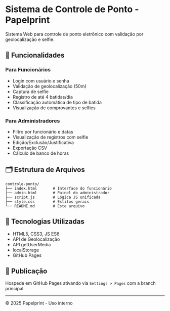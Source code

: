 # Sistema de Controle de Ponto - Papelprint

Sistema Web para controle de ponto eletrônico com validação por geolocalização e selfie.

## 🧩 Funcionalidades

### Para Funcionários
- Login com usuário e senha
- Validação de geolocalização (50m)
- Captura de selfie
- Registro de até 4 batidas/dia
- Classificação automática de tipo de batida
- Visualização de comprovantes e selfies

### Para Administradores
- Filtro por funcionário e datas
- Visualização de registros com selfie
- Edição/Exclusão/Justificativa
- Exportação CSV
- Cálculo de banco de horas

## 🗂️ Estrutura de Arquivos
```
controle-ponto/
├── index.html       # Interface do funcionário
├── admin.html       # Painel do administrador
├── script.js        # Lógica JS unificada
├── style.css        # Estilos gerais
└── README.md        # Este arquivo
```

## 🧪 Tecnologias Utilizadas
- HTML5, CSS3, JS ES6
- API de Geolocalização
- API getUserMedia
- localStorage
- GitHub Pages

## 🚀 Publicação

Hospede em GitHub Pages ativando via `Settings > Pages` com a branch principal.

---

© 2025 Papelprint - Uso interno
